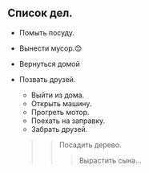 ## Список дел.

* Помыть посуду.
* Вынести мусор.:blush:
* Вернуться домой
* Позвать друзей.
  * Выйти из дома.
  * Открыть машину.
  * Прогреть мотор.
  * Поехать на заправку.
  * Забрать друзей.
  
  >> Посадить дерево.
  >>> Вырастить сына...


